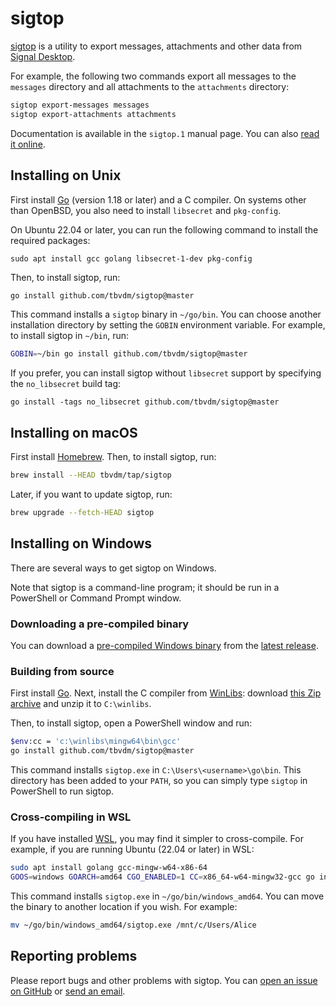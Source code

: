 # sigtop

[sigtop][1] is a utility to export messages, attachments and other data from
[Signal Desktop][2].

For example, the following two commands export all messages to the `messages`
directory and all attachments to the `attachments` directory:

```bash
sigtop export-messages messages
sigtop export-attachments attachments
```

Documentation is available in the `sigtop.1` manual page. You can also [read it
online][3].

## Installing on Unix

First install [Go][4] (version 1.18 or later) and a C compiler. On systems
other than OpenBSD, you also need to install `libsecret` and `pkg-config`.

On Ubuntu 22.04 or later, you can run the following command to install the
required packages:

	sudo apt install gcc golang libsecret-1-dev pkg-config

Then, to install sigtop, run:

```bash
go install github.com/tbvdm/sigtop@master
```

This command installs a `sigtop` binary in `~/go/bin`. You can choose another
installation directory by setting the `GOBIN` environment variable. For
example, to install sigtop in `~/bin`, run:

```bash
GOBIN=~/bin go install github.com/tbvdm/sigtop@master
```

If you prefer, you can install sigtop without `libsecret` support by specifying
the `no_libsecret` build tag:

	go install -tags no_libsecret github.com/tbvdm/sigtop@master

## Installing on macOS

First install [Homebrew][5]. Then, to install sigtop, run:

```bash
brew install --HEAD tbvdm/tap/sigtop
```

Later, if you want to update sigtop, run:

```bash
brew upgrade --fetch-HEAD sigtop
```

## Installing on Windows

There are several ways to get sigtop on Windows.

Note that sigtop is a command-line program; it should be run in a PowerShell or
Command Prompt window.

### Downloading a pre-compiled binary

You can download a [pre-compiled Windows binary][6] from the [latest
release][7].

### Building from source

First install [Go][4]. Next, install the C compiler from [WinLibs][8]: download
[this Zip archive][9] and unzip it to `C:\winlibs`.

Then, to install sigtop, open a PowerShell window and run:

```bash
$env:cc = 'c:\winlibs\mingw64\bin\gcc'
go install github.com/tbvdm/sigtop@master
```

This command installs `sigtop.exe` in `C:\Users\<username>\go\bin`. This
directory has been added to your `PATH`, so you can simply type `sigtop` in
PowerShell to run sigtop.

### Cross-compiling in WSL

If you have installed [WSL][10], you may find it simpler to cross-compile. For
example, if you are running Ubuntu (22.04 or later) in WSL:

```bash
sudo apt install golang gcc-mingw-w64-x86-64
GOOS=windows GOARCH=amd64 CGO_ENABLED=1 CC=x86_64-w64-mingw32-gcc go install github.com/tbvdm/sigtop@master
```

This command installs `sigtop.exe` in `~/go/bin/windows_amd64`. You can move
the binary to another location if you wish. For example:

```bash
mv ~/go/bin/windows_amd64/sigtop.exe /mnt/c/Users/Alice
```

## Reporting problems

Please report bugs and other problems with sigtop. You can [open an issue on
GitHub][11] or [send an email][12].

[1]: https://github.com/tbvdm/sigtop
[2]: https://github.com/signalapp/Signal-Desktop
[3]: https://www.kariliq.nl/man/sigtop.1.html
[4]: https://go.dev/
[5]: https://brew.sh/
[6]: https://github.com/tbvdm/sigtop/releases/latest/download/sigtop.exe
[7]: https://github.com/tbvdm/sigtop/releases/latest
[8]: https://winlibs.com/
[9]: https://github.com/brechtsanders/winlibs_mingw/releases/download/14.2.0posix-18.1.8-12.0.0-ucrt-r1/winlibs-x86_64-posix-seh-gcc-14.2.0-mingw-w64ucrt-12.0.0-r1.zip
[10]: https://learn.microsoft.com/windows/wsl/
[11]: https://github.com/tbvdm/sigtop/issues
[12]: https://www.kariliq.nl/contact.html
